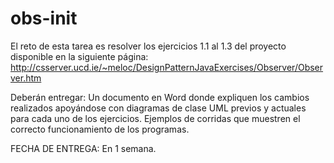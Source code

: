 # obs-init
El reto de esta tarea es resolver los ejercicios 1.1 al 1.3 del proyecto disponible en  la siguiente página:
http://csserver.ucd.ie/~meloc/DesignPatternJavaExercises/Observer/Observer.htm

Deberán entregar:
Un documento en Word donde expliquen los cambios realizados apoyándose con diagramas de clase UML previos y actuales para cada uno de los ejercicios.
Ejemplos de corridas que muestren el correcto funcionamiento de los programas.

FECHA DE ENTREGA: En 1 semana.

